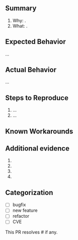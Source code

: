 ## Summary
1. Why: <!-- describe the motivation -->.
2. What: <!-- describe introduced changes -->.

## Expected Behavior
…

## Actual Behavior
…

## Steps to Reproduce
1. …
2. …

## Known Workarounds
<!-- if any -->

## Additional evidence
1. <!-- your environment -->
2. <!-- logs --> 
3. <!-- etc… -->
4. <!-- use <detail> tag for large snippets -->

## Categorization
- [ ] bugfix
- [ ] new feature
- [ ] refactor
- [ ] CVE

This PR resolves #<Replace-Me-With-The-Issue-Number-Addressed-By-This-PR> if any.
